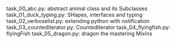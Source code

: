 task_00_abc.py: abstract animal class and its Subclasses
task_01_duck_typing.py: SHapes, interfaces and typing
task_02_verboselist.py: extending python with notification
task_03_countediterator.py: Countedlterator
task_04_flyingfish.py: flyingFish
task_05_dragon.py: dragon the mastering Mixins